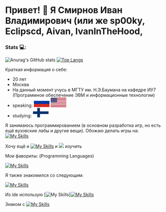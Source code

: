 # Привет! 👋 Я Смирнов Иван Владимирович (или же sp00ky, Eclipscd, Aivan, IvanInTheHood, 
### Stats :computer::        
![Anurag's GitHub stats](https://github-readme-stats.vercel.app/api?username=AivanSpooky&show_icons=true&theme=transparent-dark)
[![Top Langs](https://github-readme-stats.vercel.app/api/top-langs/?username=AivanSpooky&layout=compact&theme=transparrent-dark)](https://github.com/anuraghazra/github-readme-stats)

Краткая информация о себе:
- 20 лет
- Москва
- На данный момент учусь в МГТУ им. Н.Э.Баумана на кафедре ИУ7 (Программное обеспечение ЭВМ и информационные
технологии)
- speaking: <img src="images/rus.svg" alt="Флаг России" width="50" height="30"> <img src="images/usa.svg" alt="Флаг Великобритании" width="50" height="30">
- studying: <img src="images/fin.svg" alt="Флаг Финляндии" width="50" height="30">


Я занимаюсь программированием (в основном разработка игр, но есть ещё вузовские лабы и другие вещи). Обожаю делать игры на:
[![My Skills](https://skillicons.dev/icons?i=py,gamemakerstudio,godot,unity&theme=light)](https://skillicons.dev)

Хочу ещё и [![My Skills](https://skillicons.dev/icons?i=unreal&theme=light)](https://skillicons.dev) и <img src="https://img.shields.io/badge/cocos-%2355C2E1.svg?&style=for-the-badge&logo=cocos&logoColor=black" />
  изучить

 Мои фавориты: (Programming Languages)

[![My Skills](https://skillicons.dev/icons?i=cs,cpp,py,gamemakerstudio,c,java,js&theme=light)](https://skillicons.dev)

Я также знакомился со следующим:

[![My Skills](https://skillicons.dev/icons?i=kotlin,ts,go,dart,flutter&theme=light)](https://skillicons.dev)

Из ide использую [![My Skills](https://skillicons.dev/icons?i=vscode&theme=light)][![My Skills](https://skillicons.dev/icons?i=visualstudio)](https://skillicons.dev)

Знаком с [![My Skills](https://skillicons.dev/icons?i=css,html,sqlite,qt,postgres,nginx,gitlab,fastapi,django,flask,bootstrap,autocad,androidstudio,&theme=light)](https://skillicons.dev)

